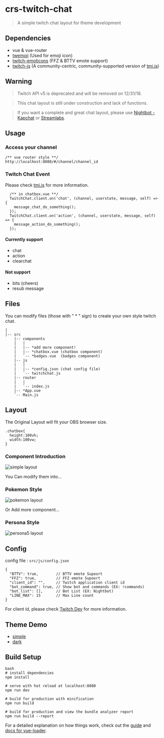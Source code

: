 # crs-twitch-chat

> A simple twitch chat layout for theme development

## Dependencies

- vue & vue-router
- [twemoji](https://github.com/twitter/twemoji) (Used for emoji icon)
- [twitch-emoticons](https://github.com/1Computer1/twitch-emoticons) (FFZ & BTTV emote support)
- [twitch-js](https://github.com/twitch-apis/twitch-js) (A community-centric, community-supported version of [tmi.js](https://github.com/tmijs/tmi.js))

## Warning

> Twitch API v5 is deprecated and will be removed on 12/31/18.

> This chat layout is still under construction and lack of functions.

> If you want a complete and great chat layout, please use [Nightbot - Kapchat](https://nightdev.com/kapchat/) or [Streamlabs](http://www.streamlabs.com/dashboard/chat-box).

## Usage

### Access your channel 

```
/** vue router style **/
http://localhost:8080/#/channel/channel_id
```

### Twitch Chat Event 

Please check [tmi.js](https://docs.tmijs.org/v1.2.1/Events.html) for more information.
```
  /** in chatbox.vue **/
  TwitchChat.client.on('chat', (channel, userstate, message, self) => {
    message_chat_do_something();
  });
  TwitchChat.client.on('action', (channel, userstate, message, self) => {
    message_action_do_something();
  });
```

#### Currently support
- chat
- action
- clearchat

#### Not support
- bits (cheers)
- resub message

## Files

You can modify files (those with " \* " sign) to create your own style twitch chat.

``` 
|
|-- src
    |-- components
    |   |
    |   |-- *add more component!
    |   |-- *chatbox.vue (chatbox component)
    |   `-- *badges.vue  (badges component)
    |-- js
    |   |
    |   |-- *config.json (chat config file)
    |   `-- twitchchat.js
    |-- router
    |   | 
    |   `-- index.js
    |-- *App.vue
    `-- Main.js

``` 

## Layout

The Original Layout will fit your OBS browser size.
```
.chatbox{
  height:100vh; 
  width:100vw;
}
```

### Component Introduction
![simple layout](https://i.imgur.com/Vv3JDJV.png)

You Can modify them into...
### Pokemon Style
![pokemon layout](https://i.imgur.com/4il6KGb.png)

Or Add more component...
### Persona Style
![persona5 layout](https://i.imgur.com/7lXhO5N.png)

## Config

config file : ```src/js/config.json```

``` 
{
  "BTTV": true,        // BTTV emote Supoort
  "FFZ": true,         // FFZ emote Supoort
  "client_id": "",     // Twitch application client id
  "bot_command": true, // Show bot and commands (EX: !commands)
  "bot_list": [],      // Bot List (EX: Nightbot)
  "LINE_MAX": 15       // Max Line count
}
``` 

For client id, please check [Twitch Dev](https://dev.twitch.tv/docs/v5/#getting-a-client-id) for more information.

## Theme Demo

- [simple](http://crs38c28.github.io/crs-twitch-chat/simple/index.html#/channel/chris38c28)
- [dark](http://crs38c28.github.io/crs-twitch-chat/dark/index.html#/channel/chris38c28)

## Build Setup

``` 
bash
# install dependencies
npm install

# serve with hot reload at localhost:8080
npm run dev

# build for production with minification
npm run build

# build for production and view the bundle analyzer report
npm run build --report
```

For a detailed explanation on how things work, check out the [guide](http://vuejs-templates.github.io/webpack/) and [docs for vue-loader](http://vuejs.github.io/vue-loader).
